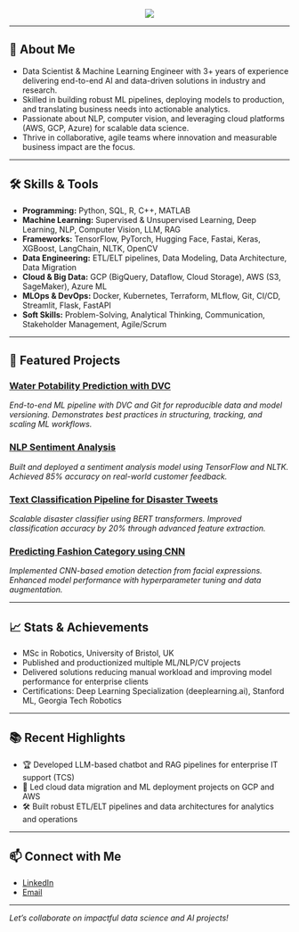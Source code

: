 <p align="center">
  <img src="https://readme-typing-svg.herokuapp.com?font=Fira+Code&size=40&pause=1000&color=FF0000&center=true&vCenter=true&width=600&lines=Hi+there%2C+I'm+Sadashiv" />
</p>

---

## 👋 About Me

- Data Scientist & Machine Learning Engineer with 3+ years of experience delivering end-to-end AI and data-driven solutions in industry and research.
- Skilled in building robust ML pipelines, deploying models to production, and translating business needs into actionable analytics.
- Passionate about NLP, computer vision, and leveraging cloud platforms (AWS, GCP, Azure) for scalable data science.
- Thrive in collaborative, agile teams where innovation and measurable business impact are the focus.

---

## 🛠️ Skills & Tools

- **Programming:** Python, SQL, R, C++, MATLAB
- **Machine Learning:** Supervised & Unsupervised Learning, Deep Learning, NLP, Computer Vision, LLM, RAG
- **Frameworks:** TensorFlow, PyTorch, Hugging Face, Fastai, Keras, XGBoost, LangChain, NLTK, OpenCV
- **Data Engineering:** ETL/ELT pipelines, Data Modeling, Data Architecture, Data Migration
- **Cloud & Big Data:** GCP (BigQuery, Dataflow, Cloud Storage), AWS (S3, SageMaker), Azure ML
- **MLOps & DevOps:** Docker, Kubernetes, Terraform, MLflow, Git, CI/CD, Streamlit, Flask, FastAPI
- **Soft Skills:** Problem-Solving, Analytical Thinking, Communication, Stakeholder Management, Agile/Scrum

---

## 🚩 Featured Projects

### [Water Potability Prediction with DVC](https://github.com/sadavaidya/Water_potability_with_dvc)
*End-to-end ML pipeline with DVC and Git for reproducible data and model versioning. Demonstrates best practices in structuring, tracking, and scaling ML workflows.*

### [NLP Sentiment Analysis](https://github.com/sadavaidya/Sentiment_analysis)
*Built and deployed a sentiment analysis model using TensorFlow and NLTK. Achieved 85% accuracy on real-world customer feedback.*

### [Text Classification Pipeline for Disaster Tweets](https://github.com/sadavaidya/Disaster_classifier)
*Scalable disaster classifier using BERT transformers. Improved classification accuracy by 20% through advanced feature extraction.*

### [Predicting Fashion Category using CNN](https://github.com/sadavaidya/Predicting_category_fashion_dataset)
*Implemented CNN-based emotion detection from facial expressions. Enhanced model performance with hyperparameter tuning and data augmentation.*

---

## 📈 Stats & Achievements

- MSc in Robotics, University of Bristol, UK
- Published and productionized multiple ML/NLP/CV projects
- Delivered solutions reducing manual workload and improving model performance for enterprise clients
- Certifications: Deep Learning Specialization (deeplearning.ai), Stanford ML, Georgia Tech Robotics

---

## 📚 Recent Highlights

- 🏆 Developed LLM-based chatbot and RAG pipelines for enterprise IT support (TCS)
- 🚀 Led cloud data migration and ML deployment projects on GCP and AWS
- 🛠️ Built robust ETL/ELT pipelines and data architectures for analytics and operations

---

## 📫 Connect with Me

- [LinkedIn](https://www.linkedin.com/in/sadashiv20/)
- [Email](mailto:svaidya2320@gmail.com)

---

*Let’s collaborate on impactful data science and AI projects!*
